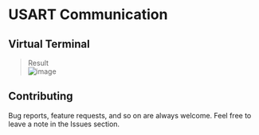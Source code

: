 # USART Communication
## Virtual Terminal
>Result  
![image](https://i.ibb.co/SwBB117/Send-String.png)



## Contributing  
Bug reports, feature requests, and so on are always welcome. Feel free to leave a note in the Issues section.
